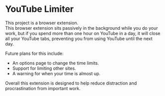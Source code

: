 # YouTube Limiter
This project is a browser extension.<br>
This browser extension sits passively in the background while you do your work, but if you spend more than one hour on YouTube in a day, it will close all your YouTube tabs, preventing you from using YouTube until the next day.

Future plans for this include:
- An options page to change the time limits.
- Support for limiting other sites.
- A warning for when your time is almost up.

Overall this extension is designed to help reduce distraction and procrastination from important work.
